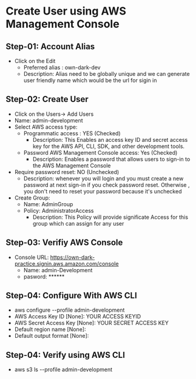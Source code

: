 # Create User using AWS Management Console

## Step-01: Account Alias
  - Click on the Edit
    - Preferred alias : own-dark-dev 
    - Description:  Alias need to be globally unique and we can generate user friendly name which would be the url for sigin in 

## Step-02: Create User 
  - Click on the Users-> Add Users
  - Name: admin-development
  - Select AWS access type:
      - Programmatic access : YES (Checked) 
          - Description: This Enables an access key ID and secret access key for the AWS API, CLI, SDK, and other development tools.
      - Password AWS Management Console access: Yes (Checked) 
          - Description: Enables a password that allows users to sign-in to the AWS Management Console
  - Require password reset: NO (Unchecked) 
    - Description: whenever you will login and you must create a new password at next sign-in if you check password reset. 
        Otherwise , you don't need to reset your password because it's unchecked
  - Create Group:
      - Name: AdminGroup
      - Policy: AdministratorAccess 
        - Description: This Policy will provide significate Access for this group which can assign for any user
## Step-03: Verifiy AWS Console
  - Console URL: https://own-dark-practice.signin.aws.amazon.com/console
    -  Name: admin-Development
    - pasword: ******

## Step-04: Configure With AWS CLI
  - aws configure --profile admin-development
  - AWS Access Key ID [None]: YOUR ACCESS KEYID
  - AWS Secret Access Key [None]: YOUR SECRET ACCESS KEY
  - Default region name [None]:
  - Default output format [None]:

## Step-04: Verify using AWS CLI
  - aws s3 ls --profile admin-development


